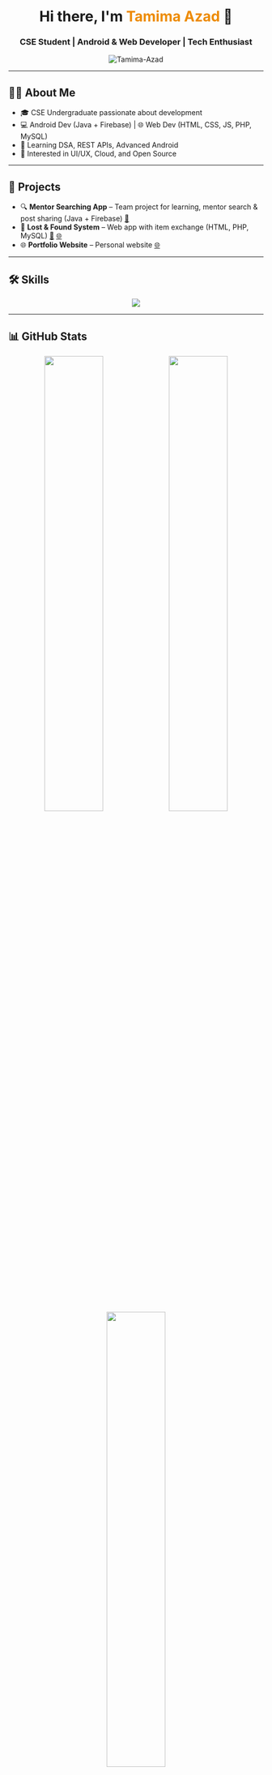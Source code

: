 <!-- Typing Header -->
<h1 align="center">Hi there, I'm <span style="color:#ED8B00;">Tamima Azad</span> 👋</h1>
<h3 align="center">CSE Student | Android & Web Developer | Tech Enthusiast</h3>

<p align="center">
  <img src="https://komarev.com/ghpvc/?username=Tamima-Azad&label=Profile%20views&color=0e75b6&style=flat" alt="Tamima-Azad" />
</p>

---

## 👩‍💻 About Me

- 🎓 CSE Undergraduate passionate about development  
- 💻 Android Dev (Java + Firebase) | 🌐 Web Dev (HTML, CSS, JS, PHP, MySQL)  
- 🌱 Learning DSA, REST APIs, Advanced Android  
- 🎨 Interested in UI/UX, Cloud, and Open Source  

---

## 🧩 Projects

- 🔍 **Mentor Searching App** – Team project for learning, mentor search & post sharing (Java + Firebase) [🔗](https://github.com/MdRifathSharker/MentorSearchingManagementSystem)
- 💼 **Lost & Found System** – Web app with item exchange (HTML, PHP, MySQL) [🔗](https://github.com/Tamima-Azad/LostAndFound) [🌐](https://tami.free.nf/)
- 🌐 **Portfolio Website** – Personal website [🌐](https://tamima-azad.github.io/my-portfolio/)

---

## 🛠️ Skills

<p align="center">
  <img src="https://skillicons.dev/icons?i=java,cpp,html,css,js,php,firebase,mysql,androidstudio,git,github,vscode,python" />
</p>

---

## 📊 GitHub Stats

<p align="center">
  <img src="https://github-readme-stats.vercel.app/api?username=Tamima-Azad&show_icons=true&theme=tokyonight" width="48%"/>
  <img src="https://github-readme-streak-stats.herokuapp.com/?user=Tamima-Azad&theme=tokyonight" width="48%"/>
</p>

<p align="center">
  <img src="https://github-readme-stats.vercel.app/api/top-langs/?username=Tamima-Azad&layout=compact&theme=tokyonight" width="48%"/>
</p>

---

## 🏆 Trophies

<p align="center">
  <img src="https://github-profile-trophy.vercel.app/?username=Tamima-Azad&theme=radical&no-frame=true&row=1&column=6" />
</p>

---

## 📫 Contact

<p align="center">
  <a href="https://www.linkedin.com/in/tamima-azad-b90067266/" target="_blank">
    <img src="https://img.shields.io/badge/LinkedIn-blue?style=for-the-badge&logo=linkedin&logoColor=white"/>
  </a>
  <a href="mailto:tamimaazad368@gmail.com">
    <img src="https://img.shields.io/badge/Gmail-red?style=for-the-badge&logo=gmail&logoColor=white"/>
  </a>
  <a href="https://tamima-azad.github.io/my-portfolio/" target="_blank">
    <img src="https://img.shields.io/badge/Portfolio-black?style=for-the-badge&logo=firefox-browser&logoColor=white"/>
  </a>
</p>

---

<p align="center">
  <img src="https://readme-typing-svg.demolab.com?font=Fira+Code&duration=3000&pause=1000&color=ED8B00&center=true&vCenter=true&width=435&lines=Stay+curious.+Keep+building.+Dream+big.+🚀" alt="Typing SVG" />
</p>
